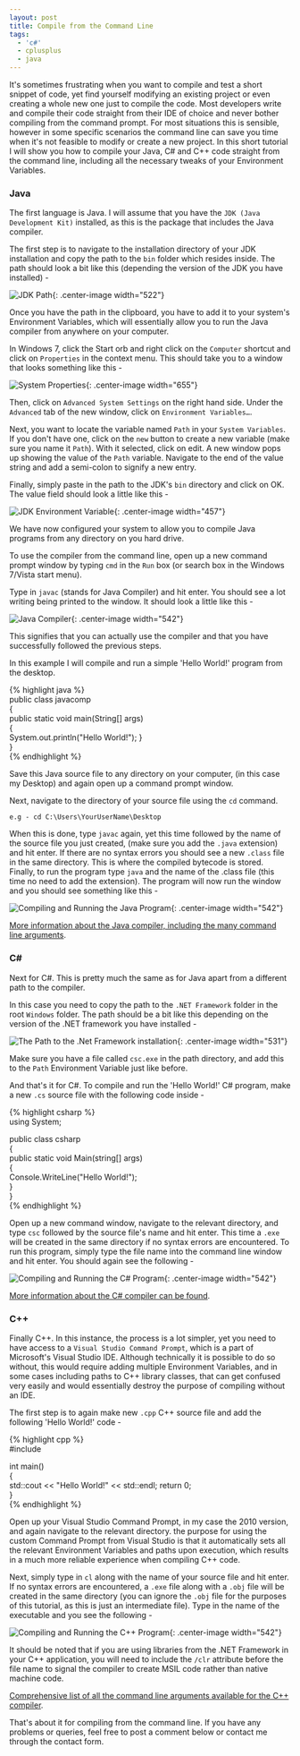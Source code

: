 ```yaml
---
layout: post
title: Compile from the Command Line
tags:
  - 'c#'
  - cplusplus
  - java
---
```

It's sometimes frustrating when you want to compile and test a short snippet of code, yet find yourself modifying an existing project or even creating a whole new one just to compile the code. Most developers write and compile their code straight from their IDE of choice and never bother compiling from the command prompt. For most situations this is sensible, however in some specific scenarios the command line can save you time when it's not feasible to modify or create a new project. In this short tutorial I will show you how to compile your Java, C# and C++ code straight from the command line, including all the necessary tweaks of your Environment Variables.

### Java

The first language is Java. I will assume that you have the `JDK (Java Development Kit)` installed, as this is the package that includes the Java compiler.

The first step is to navigate to the installation directory of your JDK installation and copy the path to the `bin` folder which resides inside. The path should look a bit like this (depending the version of the JDK you have installed) -

![JDK Path](/images/2011/jdkpath.jpg){: .center-image width="522"}

Once you have the path in the clipboard, you have to add it to your system's Environment Variables, which will essentially allow you to run the Java compiler from anywhere on your computer.

In Windows 7, click the Start orb and right click on the `Computer` shortcut and click on `Properties` in the context menu. This should take you to a window that looks something like this -

![System Properties](/images/2011/properties.jpg){: .center-image width="655"}

Then, click on `Advanced System Settings` on the right hand side. Under the `Advanced` tab of the new window, click on `Environment Variables…`.

Next, you want to locate the variable named `Path` in your `System Variables`. If you don't have one, click on the `new` button to create a new variable (make sure you name it `Path`). With it selected, click on edit. A new window pops up showing the value of the `Path` variable. Navigate to the end of the value string and add a semi-colon to signify a new entry.

Finally, simply paste in the path to the JDK's `bin` directory and click on OK. The value field should look a little like this -

![JDK Environment Variable](/images/2011/jdkenvironment.jpg){: .center-image width="457"}

We have now configured your system to allow you to compile Java programs from any directory on you hard drive.

To use the compiler from the command line, open up a new command prompt window by typing `cmd` in the `Run` box (or search box in the Windows 7/Vista start menu).

Type in `javac` (stands for Java Compiler) and hit enter. You should see a lot writing being printed to the window. It should look a little like this -

![Java Compiler](/images/2011/javac.jpg){: .center-image width="542"}

This signifies that you can actually use the compiler and that you have successfully followed the previous steps.

In this example I will compile and run a simple 'Hello World!' program from the desktop.

{% highlight java %}  
public class javacomp  
{  
  public static void main(String[] args)  
  {  
    System.out.println("Hello World!");
  }  
}  
{% endhighlight %}

Save this Java source file to any directory on your computer, (in this case my Desktop) and again open up a command prompt window.

Next, navigate to the directory of your source file using the `cd` command.  

`e.g - cd C:\Users\YourUserName\Desktop`

When this is done, type `javac` again, yet this time followed by the name of the source file you just created, (make sure you add the `.java` extension) and hit enter. If there are no syntax errors you should see a new `.class` file in the same directory. This is where the compiled bytecode is stored. Finally, to run the program type `java` and the name of the .class file (this time no need to add the extension). The program will now run the window and you should see something like this -

![Compiling and Running the Java Program](/images/2011/javaprogram.jpg){: .center-image width="542"}

[More information about the Java compiler, including the many command line arguments][2].

### C\#

Next for C#. This is pretty much the same as for Java apart from a different path to the compiler.

In this case you need to copy the path to the `.NET Framework` folder in the root `Windows` folder. The path should be a bit like this depending on the version of the .NET framework you have installed -

![The Path to the .Net Framework installation](/images/2011/netframework.jpg){: .center-image width="531"}

 [2]: http://docs.oracle.com/javase/7/docs/technotes/tools/windows/javac.html
 [3]: http://msdn.microsoft.com/en-us/library/ms379563(v=vs.80).aspx
 [4]: http://msdn.microsoft.com/en-US/library/fwkeyyhe(v=VS.80).aspx

<!--more-->

Make sure you have a file called `csc.exe` in the path directory, and add this to the `Path` Environment Variable just like before.

And that's it for C#. To compile and run the 'Hello World!' C# program, make a new `.cs` source file with the following code inside -

{% highlight csharp %}  
using System;

public class csharp  
{  
  public static void Main(string[] args)  
  {  
    Console.WriteLine("Hello World!");  
  }  
}  
{% endhighlight %}

Open up a new command window, navigate to the relevant directory, and type `csc` followed by the source file's name and hit enter. This time a `.exe` will be created in the same directory if no syntax errors are encountered. To run this program, simply type the file name into the command line window and hit enter. You should again see the following -

![Compiling and Running the C# Program](/images/2011/csharpprogram.png){: .center-image width="542"}

[More information about the C# compiler can be found][3].

### C++

Finally C++. In this instance, the process is a lot simpler, yet you need to have access to a `Visual Studio Command Prompt`, which is a part of Microsoft's Visual Studio IDE. Although technically it is possible to do so without, this would require adding multiple Environment Variables, and in some cases including paths to C++ library classes, that can get confused very easily and would essentially destroy the purpose of compiling without an IDE.

The first step is to again make new `.cpp` C++ source file and add the following 'Hello World!' code -

{% highlight cpp %}  
#include <iostream>

int main()  
{  
  std::cout << "Hello World!" << std::endl;
  return 0;  
}  
{% endhighlight %}

Open up your Visual Studio Command Prompt, in my case the 2010 version, and again navigate to the relevant directory. the purpose for using the custom Command Prompt from Visual Studio is that it automatically sets all the relevant Environment Variables and paths upon execution, which results in a much more reliable experience when compiling C++ code.

Next, simply type in `cl` along with the name of your source file and hit enter. If no syntax errors are encountered, a `.exe` file along with a `.obj` file will be created in the same directory (you can ignore the `.obj` file for the purposes of this tutorial, as this is just an intermediate file). Type in the name of the executable and you see the following -

![Compiling and Running the C++ Program](/images/2011/C++-Compiler.jpg){: .center-image width="542"}

It should be noted that if you are using libraries from the .NET Framework in your C++ application, you will need to include the `/clr` attribute before the file name to signal the compiler to create MSIL code rather than native machine code.

[Comprehensive list of all the command line arguments available for the C++ compiler][4].

That's about it for compiling from the command line. If you have any problems or queries, feel free to post a comment below or contact me through the contact form.
